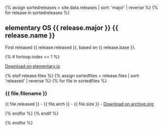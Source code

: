 ---
---

{% assign sortedreleases = site.data.releases | sort: 'major' | reverse %}
{% for release in sortedreleases %}
<h2>elementary OS {{ release.major }} {{ release.name }}</h2>
<p>First released {{ release.released }}, based on {{ release.base }}.</p>

{% if forloop.index == 1 %}
<p><a href="https://elementary.io/">Download on elementary.io</a></p>
{% elsif release.files %}
{% assign sortedfiles = release.files | sort: 'released' | reverse %}
{% for file in sortedfiles %}
<h3>{{ file.filename }}</h3>
<p>{{ file.released }} - {{ file.arch }} - {{ file.size }} - <a href="{{ file.url }}">Download on archive.org</a></p>
{% endfor %}
{% endif %}

{% endfor %}
